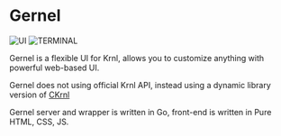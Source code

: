 <!--
 Copyright (c) 2022 aiocat
 
 This software is released under the MIT License.
 https://opensource.org/licenses/MIT
-->

# Gernel
![UI](https://cdn.discordapp.com/attachments/987785315102109799/992139525176447036/unknown.png)
![TERMINAL](https://cdn.discordapp.com/attachments/987785315102109799/992151629866487908/unknown.png)

Gernel is a flexible UI for Krnl, allows you to customize anything with powerful web-based UI.

Gernel does not using official Krnl API, instead using a dynamic library version of [CKrnl](https://github.com/aiocat/ckrnl)

Gernel server and wrapper is written in Go, front-end is written in Pure HTML, CSS, JS.